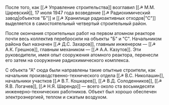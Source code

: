 После того, как [[☭ Управление строительства]] возглавил [[☭ М.М. Царевский]], 17 июля 1947 года возведение [[☭ Радиохимический завод|объектов "Б"]] и [[☭ Хранилище радиоактивных отходов|"C"]] выделяется в самостоятельный четвертый строительный район.

После окончания строительных работ на первом атомном реакторе почти весь коллектив перебросили на объекты "Б" и "С". Начальником района был назначен [[☭ Д.С. Захаров]], главным инженером — [[☭ А.К. Грешнов]], главным механиком — [[☭ А.А. Казутов]]. Эти руководители, имея опыт сооружения атомного реактора, перенесли его затем на сооружение радиохимического комплекса.

С объекта "А" сюда были направлены такие опытные строители, как начальник производственно-технического отдела [[☭ B.C. Николашин]], начальники участков [[☭ В.Т. Кошкарев]], [[☭ В.Д. Солоденников]], [[☭ Я.В. Логачев]], [[☭ Н.Я. Шарендо]] — всего около ста восьмидесяти инженерно-технических работников. Объект был хорошо обеспечен электроэнергией, теплом и сжатым воздухом.